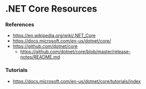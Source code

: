 
.NET Core Resources
====

### References
* https://en.wikipedia.org/wiki/.NET_Core
* https://docs.microsoft.com/en-us/dotnet/core/
* https://github.com/dotnet/core
  * https://github.com/dotnet/core/blob/master/release-notes/README.md


### Tutorials 
* https://docs.microsoft.com/en-us/dotnet/core/tutorials/index


